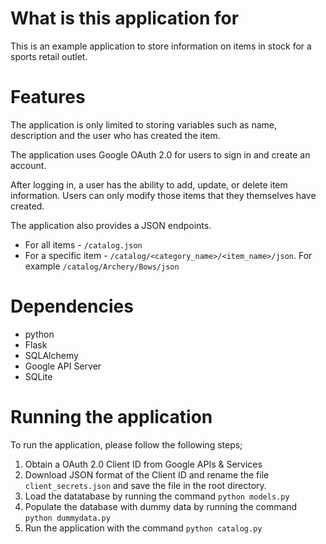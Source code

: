 # What is this application for
This is an example application to store information on items in stock for a sports retail outlet. 

# Features
The application is only limited to storing variables such as name, description and the user who has created the item.

The application uses Google OAuth 2.0 for users to sign in and create an account.

After logging in, a user has the ability to add, update, or delete item information. Users can only modify those items that they themselves have created.

The application also provides a JSON endpoints.
* For all items - `/catalog.json`
* For a specific item - `/catalog/<category_name>/<item_name>/json`. For example `/catalog/Archery/Bows/json`

# Dependencies
* python
* Flask
* SQLAlchemy
* Google API Server
* SQLite

# Running the application
To run the application, please follow the following steps;
1. Obtain a OAuth 2.0 Client ID from Google APIs & Services 
2. Download JSON format of the Client ID and rename the file `client_secrets.json` and save the file in the root directory. 
3. Load the datatabase by running the command `python models.py`
4. Populate the database with dummy data by running the command `python dummydata.py`
5. Run the application with the command `python catalog.py`






